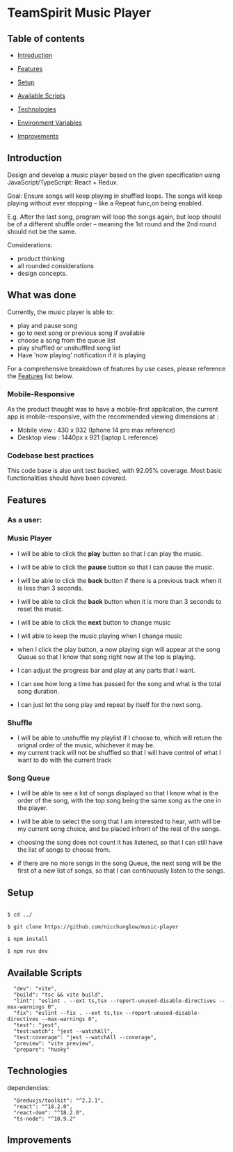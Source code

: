 # TeamSpirit Music Player

## Table of contents

- [Introduction](#Introduction)

- [Features](#Features)

- [Setup](#Setup)

- [Available Scripts](#Available-Scripts)

- [Technologies](#Technologies)

- [Environment Variables](#Environment-Variables)

- [Improvements](#Improvements)

## Introduction

Design and develop a music player based on the given specification
using JavaScript/TypeScript: React + Redux.

Goal:
Ensure songs will keep playing in shuffled loops. The songs will keep playing without
ever stopping – like a Repeat func,on being enabled.

E.g. After the last song, program will loop the songs again, but loop should be of a
different shuffle order – meaning the 1st round and the 2nd round should not be the
same.

Considerations:

- product thinking
- all rounded considerations
- design concepts.

## What was done

Currently, the music player is able to:

- play and pause song
- go to next song or previous song if available
- choose a song from the queue list
- play shuffled or unshuffled song list
- Have 'now playing' notification if it is playing

For a comprehensive breakdown of features by use cases, please reference the [Features](#Features) list below.

### Mobile-Responsive

As the product thought was to have a mobile-first application,
the current app is mobile-responsive, with the recommended viewing dimensions at :

- Mobile view : 430 x 932 (Iphone 14 pro max reference)
- Desktop view : 1440px x 921 (laptop L reference)

### Codebase best practices

This code base is also unit test backed, with 92.05% coverage. Most basic functionalities should have been covered.

## Features

### As a user:

### Music Player

- I will be able to click the **play** button so that I can play the music.

- I will be able to click the **pause** button so that I can pause the music.

- I will be able to click the **back** button if there is a previous track when it is less than 3 seconds.

- I will be able to click the **back** button when it is more than 3 seconds to reset the music.

- I will be able to click the **next** button to change music

- I will able to keep the music playing when I change music

- when I click the play button, a now playing sign will appear at the song Queue so that I know that song right now at the top is playing.

- I can adjust the progress bar and play at any parts that I want.

- I can see how long a time has passed for the song and what is the total song duration.

- I can just let the song play and repeat by itself for the next song.

### Shuffle

- I will be able to unshuffle my playlist if I choose to, which will return the orignal order of the music, whichever it may be.
- my current track will not be shuffled so that I will have control of what I want to do with the current track

### Song Queue

- I will be able to see a list of songs displayed so that I know what is the order of the song, with the top song being the same song as the one in the player.

- I will be able to select the song that I am interested to hear, with will be my current song choice, and be placed infront of the rest of the songs.

- choosing the song does not count it has listened, so that I can still have the list of songs to choose from.

- if there are no more songs in the song Queue, the next song will be the first of a new list of songs, so that I can continuously listen to the songs.

## Setup

```

$ cd ../

$ git clone https://github.com/nicchunglow/music-player

$ npm install

$ npm run dev
```

## Available Scripts

```
  "dev": "vite",
  "build": "tsc && vite build",
  "lint": "eslint . --ext ts,tsx --report-unused-disable-directives --max-warnings 0",
  "fix": "eslint --fix . --ext ts,tsx --report-unused-disable-directives --max-warnings 0",
  "test": "jest",
  "test:watch": "jest --watchAll",
  "test:coverage": "jest --watchAll --coverage",
  "preview": "vite preview",
  "prepare": "husky"
```

## Technologies

dependencies:

```
  "@reduxjs/toolkit": "^2.2.1",
  "react": "^18.2.0",
  "react-dom": "^18.2.0",
  "ts-node": "^10.9.2"
```

## Improvements
